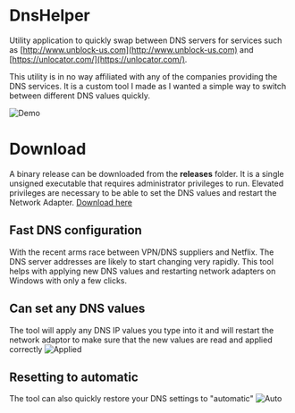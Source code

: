 # DnsHelper
Utility application to quickly swap between DNS servers for services such as [http://www.unblock-us.com](http://www.unblock-us.com) and [https://unlocator.com/](https://unlocator.com/).

This utility is in no way affiliated with any of the companies providing the DNS services. It is a custom tool I made as I wanted a simple way to switch between different DNS values quickly.

![Demo](http://i.imgur.com/tDRqKYJ.gif "Animated demonstration of the tool")

# Download
A binary release can be downloaded from the __releases__ folder. It is a single unsigned executable that requires administrator privileges to run. Elevated privileges are necessary to be able to set the DNS values and restart the Network Adapter.
[Download here](https://github.com/sverrirs/Unblock-Us/raw/master/releases/UnblockUs-DnsHelper.exe)

## Fast DNS configuration
With the recent arms race between VPN/DNS suppliers and Netflix. The DNS server addresses are likely to start changing very rapidly. 
This tool helps with applying new DNS values and restarting network adapters on Windows with only a few clicks.

## Can set any DNS values
The tool will apply any DNS IP values you type into it and will restart the network adaptor to make sure that the new values are read and applied correctly
![Applied](http://i.imgur.com/74E2xny.jpg "A IPv4 sheet showing values that the tool updated")

## Resetting to automatic
The tool can also quickly restore your DNS settings to "automatic"
![Auto](http://i.imgur.com/maNnu08.jpg "The tool can also restore the DNS values to automatic")


